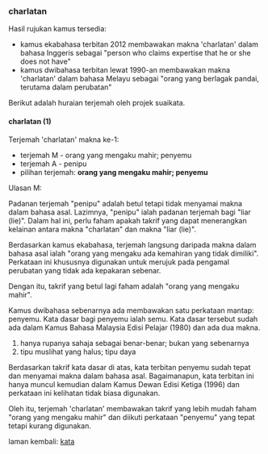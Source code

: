---
---

### charlatan

Hasil rujukan kamus tersedia:

* kamus ekabahasa terbitan 2012 membawakan makna 'charlatan'
dalam bahasa Inggeris sebagai "person who claims expertise
that he or she does not have"
* kamus dwibahasa terbitan lewat 1990-an membawakan makna
'charlatan' dalam bahasa Melayu sebagai "orang yang berlagak
pandai, terutama dalam perubatan"

Berikut adalah huraian terjemah oleh projek suaikata.

#### charlatan (1)

Terjemah 'charlatan' makna ke-1:

* terjemah M - orang yang mengaku mahir; penyemu
* terjemah A - penipu
* pilihan terjemah: **orang yang mengaku mahir; penyemu**

Ulasan M:

Padanan terjemah "penipu" adalah betul tetapi tidak menyamai
makna dalam bahasa asal. Lazimnya, "penipu" ialah padanan
terjemah bagi "liar (lie)". Dalam hal ini, perlu faham
apakah takrif yang dapat menerangkan kelainan antara makna
"charlatan" dan makna "liar (lie)".

Berdasarkan kamus ekabahasa, terjemah langsung daripada
makna dalam bahasa asal ialah "orang yang mengaku ada
kemahiran yang tidak dimiliki". Perkataan ini khususnya
digunakan untuk merujuk pada pengamal perubatan yang tidak
ada kepakaran sebenar.

Dengan itu, takrif yang betul lagi faham adalah "orang yang
mengaku mahir".

Kamus dwibahasa sebenarnya ada membawakan satu perkataan
mantap: penyemu. Kata dasar bagi penyemu ialah semu. Kata
dasar tersebut sudah ada dalam Kamus Bahasa Malaysia Edisi
Pelajar (1980) dan ada dua makna.

1. hanya rupanya sahaja sebagai benar-benar; bukan yang
sebenarnya
2. tipu muslihat yang halus; tipu daya

Berdasarkan takrif kata dasar di atas, kata terbitan
penyemu sudah tepat dan menyamai makna dalam bahasa asal.
Bagaimanapun, kata terbitan ini hanya muncul kemudian dalam
Kamus Dewan Edisi Ketiga (1996) dan perkataan ini kelihatan
tidak biasa digunakan.

Oleh itu, terjemah 'charlatan' membawakan takrif yang lebih
mudah faham "orang yang mengaku mahir" dan diikuti perkataan
"penyemu" yang tepat tetapi kurang digunakan.

laman kembali: [kata][0]

  [0]: ../kata.md
